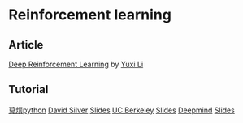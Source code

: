 # Reinforcement learning

Article
-----------------
[Deep Reinforcement Learning](https://arxiv.org/abs/1810.06339) by [Yuxi Li](https://medium.com/@yuxili)

Tutorial
-----------------
[莫烦python](https://morvanzhou.github.io/tutorials/machine-learning/reinforcement-learning/)
[David Silver](https://space.bilibili.com/74997410/channel/detail?cid=53966) [Slides](http://www0.cs.ucl.ac.uk/staff/D.Silver/web/Teaching.html)
[UC Berkeley](https://www.bilibili.com/video/av32730838) [Slides](http://rail.eecs.berkeley.edu/deeprlcourse/)
[Deepmind](https://www.bilibili.com/video/av36621866) [Slides](http://www.cs.ucl.ac.uk/current_students/syllabus/compgi/compgi22_advanced_deep_learning_and_reinforcement_learning/)
